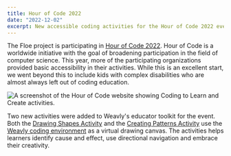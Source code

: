 ```yaml
---
title: Hour of Code 2022
date: "2022-12-02"
excerpt: New accessible coding activities for the Hour of Code 2022 event.
---
```


The Floe project is participating in [Hour of Code 2022](https://hourofcode.com/ca/learn).
Hour of Code is a worldwide initiative with the goal of broadening participation in the
field of computer science. This year, more of the participating organizations provided
basic accessibility in their activities. While this is an excellent start, we went beyond
this to include kids with complex disabilities who are almost always left out of
coding education.

<img src="/news/images/HourOfCode.png"
alt="A screenshot of the Hour of Code website showing Coding to Learn and Create activities.">

Two new activities were added to Weavly's educator toolkit for the event. Both the
[Drawing Shapes Activity](https://weavly.org/learn/activities/drawing-shapes/) and the
[Creating Patterns Activity](https://weavly.org/learn/activities/creating-patterns/) use
the [Weavly coding environment](https://create.weavly.org) as a virtual drawing canvas.
The activities helps learners identify cause and effect, use directional navigation
and embrace their creativity.
